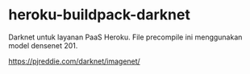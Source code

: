 # heroku-buildpack-darknet
Darknet untuk layanan PaaS Heroku. File precompile ini menggunakan model densenet 201.

https://pjreddie.com/darknet/imagenet/
